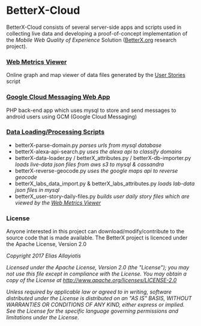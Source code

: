 # BetterX-Cloud
BetterX-Cloud consists of several server-side apps and scripts used in collecting live data and developing a proof-of-concept implementation of the *Mobile Web Quality of Experience* Solution ([BetterX.org](http://www.betterx.org) research project).  

### [Web Metrics Viewer](https://github.com/eliasall/BetterX-Cloud/tree/master/dataview)
Online graph and map viewer of data files generated by the [User Stories](https://github.com/eliasall/BetterX-Cloud/blob/master/scripts/betterX_user-story-daily-files.py) script

### [Google Cloud Messaging Web App](https://github.com/eliasall/BetterX-Cloud/tree/master/gcm)
PHP back-end app which uses mysql to store and send messages to android users using GCM (Google Cloud Messaging)

### [Data Loading/Processing Scripts](https://github.com/eliasall/BetterX-Cloud/tree/master/scripts)

* betterX-parse-domain.py   _parses urls from mysql database_
* betterX-alexa-api-search.py  _uses the alexa api to classify domains_
* betterX-data-loader.py / betterX_attributes.py / betterX-db-importer.py  _loads live-data json files from aws s3 to mysql & cassandra_
* betterX-reverse-geocode.py  _uses the google maps api to reverse geocode_
* betterX_labs_data_import.py & betterX_labs_attributes.py   _loads lab-data json files in mysql_
* betterX_user-story-daily-files.py  _builds user daily story files which are viewed by the [Web Metrics Viewer](https://github.com/eliasall/BetterX-Cloud/tree/master/dataview)_

### License
Anyone interested in this project can download/modify/contribute to the source code that is made available.   The BetterX project is licenced under the Apache License, Version 2.0

_Copyright 2017 Elias Allayiotis_

_Licensed under the Apache License, Version 2.0 (the "License"); you may not use this file except in compliance with the License. You may obtain a copy of the License at http://www.apache.org/licenses/LICENSE-2.0_

_Unless required by applicable law or agreed to in writing, software distributed under the License is distributed on an "AS IS" BASIS, WITHOUT WARRANTIES OR CONDITIONS OF ANY KIND, either express or implied. See the License for the specific language governing permissions and limitations under the License._
